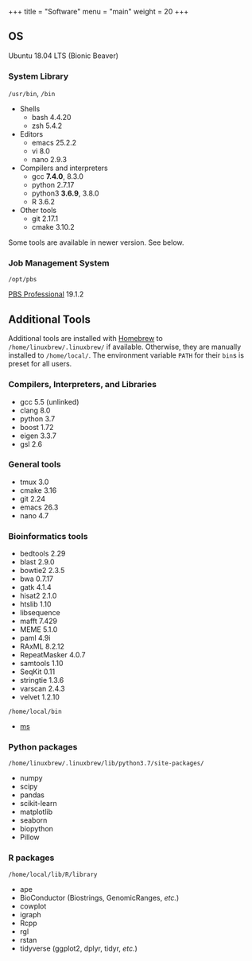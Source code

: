 +++
title = "Software"
menu = "main"
weight = 20
+++

## OS

Ubuntu 18.04 LTS (Bionic Beaver)

### System Library

`/usr/bin`, `/bin`

- Shells
    - bash 4.4.20
    - zsh 5.4.2
- Editors
    - emacs 25.2.2
    - vi 8.0
    - nano 2.9.3
- Compilers and interpreters
    - gcc **7.4.0**, 8.3.0
    - python 2.7.17
    - python3 **3.6.9**, 3.8.0
    - R 3.6.2
- Other tools
    - git 2.17.1
    - cmake 3.10.2

Some tools are available in newer version. See below.

### Job Management System

`/opt/pbs`

[PBS Professional](https://pbspro.org/) 19.1.2


## Additional Tools

Additional tools are installed with [Homebrew](https://docs.brew.sh/)
to `/home/linuxbrew/.linuxbrew/` if available.
Otherwise, they are manually installed to `/home/local/`.
The environment variable `PATH` for their `bin`s is preset for all users.

### Compilers, Interpreters, and Libraries

- gcc 5.5 (unlinked)
- clang 8.0
- python 3.7
- boost 1.72
- eigen 3.3.7
- gsl 2.6

### General tools

- tmux 3.0
- cmake 3.16
- git 2.24
- emacs 26.3
- nano 4.7

### Bioinformatics tools

- bedtools 2.29
- blast 2.9.0
- bowtie2 2.3.5
- bwa 0.7.17
- gatk 4.1.4
- hisat2 2.1.0
- htslib 1.10
- libsequence
- mafft 7.429
- MEME 5.1.0
- paml 4.9i
- RAxML 8.2.12
- RepeatMasker 4.0.7
- samtools 1.10
- SeqKit 0.11
- stringtie 1.3.6
- varscan 2.4.3
- velvet 1.2.10

`/home/local/bin`

- [ms](http://home.uchicago.edu/~rhudson1/source/mksamples.html)


### Python packages

`/home/linuxbrew/.linuxbrew/lib/python3.7/site-packages/`

- numpy
- scipy
- pandas
- scikit-learn
- matplotlib
- seaborn
- biopython
- Pillow

### R packages

`/home/local/lib/R/library`

- ape
- BioConductor (Biostrings, GenomicRanges, *etc.*)
- cowplot
- igraph
- Rcpp
- rgl
- rstan
- tidyverse (ggplot2, dplyr, tidyr, *etc.*)
